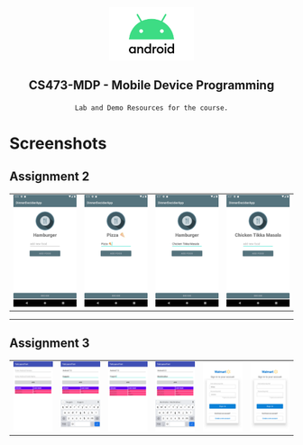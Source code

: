 <p align="center">
    <img src="android_logo.png" width="150" />
    <h2 align="center"> CS473-MDP - Mobile Device Programming </h2>
    <p align="center"> <code> Lab and Demo Resources for the course. </code> </p>
</p>

# Screenshots
<h2>Assignment 2</h2>
<p align="center">
<table border="0">
    <tr>
        <td><img src="assignment2/screenshots/Screenshot_20220220_152336.png" width="150" /></td>
        <td><img src="assignment2/screenshots/Screenshot_20220220_152521.png" width="150" /></td>
        <td><img src="assignment2/screenshots/Screenshot_20220220_152730.png" width="150" /></td>
        <td><img src="assignment2/screenshots/Screenshot_20220220_152743.png" width="150" /></td>
    </tr>
</table>
</p>
<hr/>
<h2>Assignment 3</h2>
<p align="center">
<table border="0">
    <tr>
        <td><img src="assignment3/TabLayoutTest_Screenshots/Screenshot_20220226_133935.png" width="150" /></td>
        <td><img src="assignment3/TabLayoutTest_Screenshots/Screenshot_20220226_134011.png" width="150" /></td>
        <td><img src="assignment3/TabLayoutTest_Screenshots/Screenshot_20220226_134032.png" width="150" /></td>
        <td><img src="assignment3/TabLayoutTest_Screenshots/Screenshot_20220226_134117.png" width="150" /></td>
        <td><img src="assignment3/WalmartLogin_Screenshots/Screenshot_20220226_200122.png" width="150" /></td>
        <td><img src="assignment3/WalmartLogin_Screenshots/Screenshot_20220226_200035.png" width="150" /></td>
    </tr>
</table>
</p>
